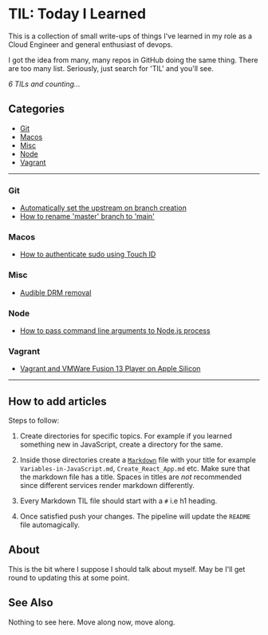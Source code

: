 # TIL: Today I Learned

This is a collection of small write-ups of things I've learned in my role as a Cloud Engineer and
general enthusiast of devops.

I got the idea from many, many repos in GitHub doing the same thing. There are too many list.
Seriously, just search for 'TIL' and you'll see.


_6 TILs and counting..._


## Categories


- [Git](#git)
- [Macos](#macos)
- [Misc](#misc)
- [Node](#node)
- [Vagrant](#vagrant)


---


### Git


- [Automatically set the upstream on branch creation](./docs/git/automatically-set-upstream-branch.md)
- [How to rename 'master' branch to 'main'](./docs/git/how-to-rename-master-branch-to-main.md)


### Macos


- [How to authenticate sudo using Touch ID](./docs/macos/how-to-authenticate-sudo-using-touch-id.md)


### Misc


- [Audible DRM removal](./docs/misc/audible-drm-removal.md)


### Node


- [How to pass command line arguments to Node.js process](./docs/node/pass-command-line-agruments-to-node.md)


### Vagrant


- [Vagrant and VMWare Fusion 13 Player on Apple Silicon](./docs/vagrant/vagrant-and-vmware-fusion-13-player-on-apple-silicon.md)


---


## How to add articles

Steps to follow:

1. Create directories for specific topics. For example if you learned something new in JavaScript,
   create a directory for the same.

2. Inside those directories create a [`Markdown`](https://www.markdownguide.org/basic-syntax/)
	 file with your title for example `Variables-in-JavaScript.md`,
	 `Create_React_App.md` etc. Make sure that the markdown file has a title.
	 Spaces in titles are _not_ recommended since different services render
	 markdown differently.

3. Every Markdown TIL file should start with a `#` i.e h1 heading.

4. Once satisfied push your changes. The pipeline will update the `README` file automagically.


## About

This is the bit where I suppose I should talk about myself. May be I'll get round to updating this
at some point.

## See Also

Nothing to see here. Move along now, move along.